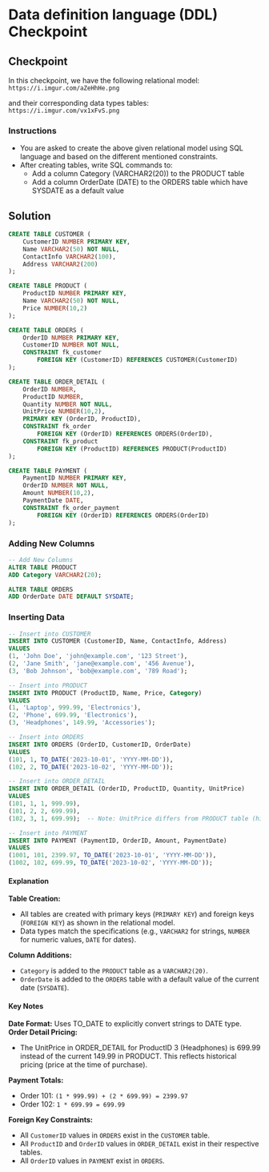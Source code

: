 # Data definition language (DDL) Checkpoint

## Checkpoint

In this checkpoint, we have the following relational model: `https://i.imgur.com/aZeHhHe.png`

and their corresponding data types tables: `https://i.imgur.com/vx1xFvS.png`

### Instructions

- You are asked to create the above given relational model using SQL language and based on the different mentioned constraints.
- After creating tables, write SQL commands to:
  - Add a column Category (VARCHAR2(20)) to the PRODUCT table
  - Add a column OrderDate (DATE) to the ORDERS table which have SYSDATE as a default value

## Solution

```sql
CREATE TABLE CUSTOMER (
    CustomerID NUMBER PRIMARY KEY,
    Name VARCHAR2(50) NOT NULL,
    ContactInfo VARCHAR2(100),
    Address VARCHAR2(200)
);

CREATE TABLE PRODUCT (
    ProductID NUMBER PRIMARY KEY,
    Name VARCHAR2(50) NOT NULL,
    Price NUMBER(10,2)
);

CREATE TABLE ORDERS (
    OrderID NUMBER PRIMARY KEY,
    CustomerID NUMBER NOT NULL,
    CONSTRAINT fk_customer
        FOREIGN KEY (CustomerID) REFERENCES CUSTOMER(CustomerID)
);

CREATE TABLE ORDER_DETAIL (
    OrderID NUMBER,
    ProductID NUMBER,
    Quantity NUMBER NOT NULL,
    UnitPrice NUMBER(10,2),
    PRIMARY KEY (OrderID, ProductID),
    CONSTRAINT fk_order
        FOREIGN KEY (OrderID) REFERENCES ORDERS(OrderID),
    CONSTRAINT fk_product
        FOREIGN KEY (ProductID) REFERENCES PRODUCT(ProductID)
);

CREATE TABLE PAYMENT (
    PaymentID NUMBER PRIMARY KEY,
    OrderID NUMBER NOT NULL,
    Amount NUMBER(10,2),
    PaymentDate DATE,
    CONSTRAINT fk_order_payment
        FOREIGN KEY (OrderID) REFERENCES ORDERS(OrderID)
);
```

### Adding New Columns

```sql
-- Add New Columns
ALTER TABLE PRODUCT
ADD Category VARCHAR2(20);

ALTER TABLE ORDERS
ADD OrderDate DATE DEFAULT SYSDATE;
```

### Inserting Data

```sql
-- Insert into CUSTOMER
INSERT INTO CUSTOMER (CustomerID, Name, ContactInfo, Address)
VALUES
(1, 'John Doe', 'john@example.com', '123 Street'),
(2, 'Jane Smith', 'jane@example.com', '456 Avenue'),
(3, 'Bob Johnson', 'bob@example.com', '789 Road');

-- Insert into PRODUCT
INSERT INTO PRODUCT (ProductID, Name, Price, Category)
VALUES
(1, 'Laptop', 999.99, 'Electronics'),
(2, 'Phone', 699.99, 'Electronics'),
(3, 'Headphones', 149.99, 'Accessories');

-- Insert into ORDERS
INSERT INTO ORDERS (OrderID, CustomerID, OrderDate)
VALUES
(101, 1, TO_DATE('2023-10-01', 'YYYY-MM-DD')),
(102, 2, TO_DATE('2023-10-02', 'YYYY-MM-DD'));

-- Insert into ORDER_DETAIL
INSERT INTO ORDER_DETAIL (OrderID, ProductID, Quantity, UnitPrice)
VALUES
(101, 1, 1, 999.99),
(101, 2, 2, 699.99),
(102, 3, 1, 699.99);  -- Note: UnitPrice differs from PRODUCT table (historical pricing)

-- Insert into PAYMENT
INSERT INTO PAYMENT (PaymentID, OrderID, Amount, PaymentDate)
VALUES
(1001, 101, 2399.97, TO_DATE('2023-10-01', 'YYYY-MM-DD')),
(1002, 102, 699.99, TO_DATE('2023-10-02', 'YYYY-MM-DD'));
```

#### Explanation

**Table Creation:**

- All tables are created with primary keys (`PRIMARY KEY`) and foreign keys (`FOREIGN KEY`) as shown in the relational model.
- Data types match the specifications (e.g., `VARCHAR2` for strings, `NUMBER` for numeric values, `DATE` for dates).

**Column Additions:**

- `Category` is added to the `PRODUCT` table as a `VARCHAR2(20)`.
- `OrderDate` is added to the `ORDERS` table with a default value of the current date (`SYSDATE`).

#### Key Notes

**Date Format:** Uses TO_DATE to explicitly convert strings to DATE type.
**Order Detail Pricing:**

- The UnitPrice in ORDER_DETAIL for ProductID 3 (Headphones) is 699.99 instead of the current 149.99 in PRODUCT. This reflects historical pricing (price at the time of purchase).

**Payment Totals:**

- Order 101: `(1 * 999.99) + (2 * 699.99) = 2399.97`
- Order 102: `1 * 699.99 = 699.99`

**Foreign Key Constraints:**

- All `CustomerID` values in `ORDERS` exist in the `CUSTOMER` table.
- All `ProductID` and `OrderID` values in `ORDER_DETAIL` exist in their respective tables.
- All `OrderID` values in `PAYMENT` exist in `ORDERS`.
